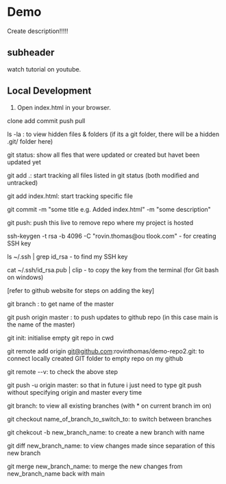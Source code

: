 # Demo

Create description!!!!!

## subheader

watch tutorial on youtube. 

## Local Development

1. Open index.html in your browser.

clone
add
commit
push
pull


ls -la : to view hidden files & folders (if its a git folder, there will be a hidden .git/ folder here)

git status: show all fles that were updated or created but havet been updated yet

git add .: start tracking all files listed in git status (both modified and untracked)

git add index.html: start tracking specific file

git commit -m "some title e.g. Added index.html" -m "some description"

git push: push this live to remove repo where my project is hosted

ssh-keygen -t rsa -b 4096 -C "rovin.thomas@ou
tlook.com" - for creating SSH key

ls ~/.ssh | grep id_rsa - to find my SSH key

cat ~/.ssh/id_rsa.pub | clip - to copy the key from the terminal (for Git bash on windows)

[refer to github website for steps on adding the key]

git branch : to get name of the master

git push origin master : to push updates to github repo (in this case main is the name of the master)

git init: initialise empty git repo in cwd

git remote add origin git@github.com:rovinthomas/demo-repo2.git: to connect locally created GIT folder to empty repo on my github

git remote --v: to check the above step

git push -u origin master: so that in future i just need to type git push without specifying origin and master every time

git branch: to view all existing branches (with * on current branch im on)

git checkout name_of_branch_to_switch_to: to switch between branches

git chekcout -b new_branch_name: to create a new branch with name

git diff new_branch_name: to view changes made since separation of this new branch

git merge new_branch_name: to merge the new changes from new_branch_name back with main
